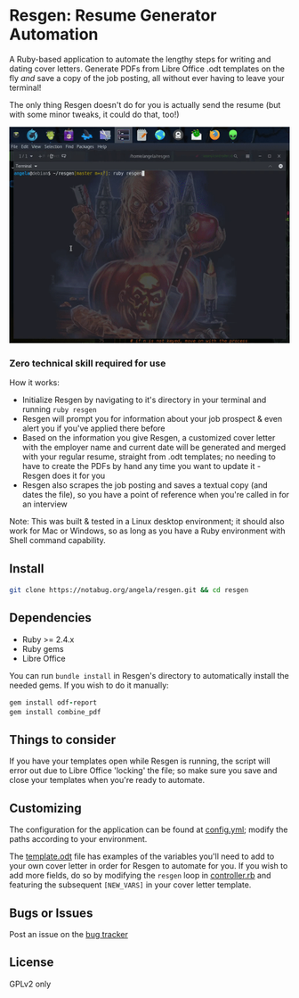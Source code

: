 # Resgen: Resume Generator Automation
A Ruby-based application to automate the lengthy steps for writing and dating cover letters.  Generate PDFs from Libre Office .odt templates on the fly *and* save a copy of the job posting, all without ever having to leave your terminal!

The only thing Resgen doesn't do for you is actually send the resume (but with some minor tweaks, it could do that, too!)

![Resgen in action](resgen.gif)

### Zero technical skill required for use
How it works:
- Initialize Resgen by navigating to it's directory in your terminal and running `ruby resgen`
- Resgen will prompt you for information about your job prospect &amp; even alert you if you've applied there before
- Based on the information you give Resgen, a customized cover letter with the employer name and current date will be generated and merged with your regular resume, straight from .odt templates; no needing to have to create the PDFs by hand any time you want to update it - Resgen does it for you
- Resgen also scrapes the job posting and saves a textual copy (and dates the  file), so you have a point of reference when you're called in for an interview

Note: This was built &amp; tested in a Linux desktop environment; it should also work for Mac or Windows, so as long as you have a Ruby environment with Shell command capability.

## Install
```bash
git clone https://notabug.org/angela/resgen.git && cd resgen
```

## Dependencies

- Ruby >= 2.4.x
- Ruby gems
- Libre Office

You can run `bundle install` in Resgen's directory to automatically install the needed gems.  If you wish to do it manually:

```ruby
gem install odf-report
gem install combine_pdf
```

## Things to consider
If you have your templates open while Resgen is running, the script will error out due to Libre Office 'locking' the file; so make sure you save and close your templates when you're ready to automate.

## Customizing
The configuration for the application can be found at [config.yml](config.yml); modify the paths according to your environment.

The [template.odt](templates/template.odt) file has examples of the variables you'll need to add to your own cover letter in order for Resgen to automate for you.  If you wish to add more fields, do so by modifying the `resgen` loop in [controller.rb](classes/controller.rb) and featuring the subsequent `[NEW_VARS]` in your cover letter template.

## Bugs or Issues
Post an issue on the [bug tracker](https://notabug.org/angela/resgen/issues)

## License
GPLv2 only
